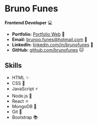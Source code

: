 # Bruno Funes

**Frontend Developer** 💻

- **Portfolio:** [Portfolio Web](https://brunofunes.github.io/) 🔗
- **Email:** brunoo.funes@hotmail.com 📧
- **LinkedIn:** [linkedin.com/in/brunofunes](https://linkedin.com/in/brunofunes) 🔗
- **GitHub:** [github.com/brunofunes](https://github.com/brunofunes) 🐱

## Skills

- HTML ✨
- CSS 🎨
- JavaScript ⚡
- Node.js 🚀
- React ⚛️
- MongoDB 🍃
- Git 🔧
- Bootstrap 📚
